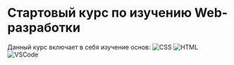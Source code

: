 <h1> Стартовый курс по изучению Web-разработки</h1>

Данный курс включает в себя изучение основ:
![CSS](https://img.shields.io/badge/CSS3-EBBD37?style=for-the-badge&logo=css3&logoColor=white)
![HTML](https://img.shields.io/badge/HTML5-65E765?style=for-the-badge&logo=html5&logoColor=white)
![VSCode](https://img.shields.io/badge/Visual_Studio_Code-65A5E7?style=for-the-badge&logo=visual%20studio%20code&logoColor=white)


